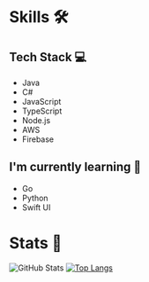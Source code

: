 # Skills 🛠️
## Tech Stack 💻
- Java
- C#
- JavaScript
- TypeScript
- Node.js
- AWS
- Firebase
## I'm currently learning 📕
- Go
- Python
- Swift UI

# Stats 🦖
![GitHub Stats](https://github-readme-stats.vercel.app/api?username=grazie-a-k-a-keita&show_icons=true)
[![Top Langs](https://github-readme-stats.vercel.app/api/top-langs/?username=grazie-a-k-a-keita&layout=compact&langs_count=6)](https://github.com/anuraghazra/github-readme-stats)

<!--
**grazie-a-k-a-keita/grazie-a-k-a-keita** is a ✨ _special_ ✨ repository because its `README.md` (this file) appears on your GitHub profile.

Here are some ideas to get you started:

- 🔭 I’m currently working on ...
- 🌱 I’m currently learning ...
- 👯 I’m looking to collaborate on ...
- 🤔 I’m looking for help with ...
- 💬 Ask me about ...
- 📫 How to reach me: ...
- 😄 Pronouns: ...
- ⚡ Fun fact: ...
-->
